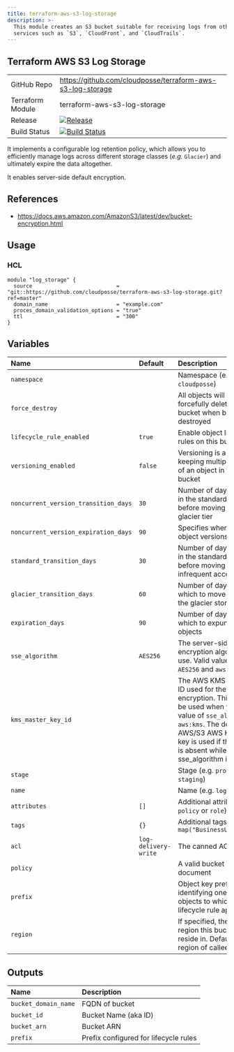```yaml
---
title: terraform-aws-s3-log-storage
description: >-
  This module creates an S3 bucket suitable for receiving logs from other `AWS`
  services such as `S3`, `CloudFront`, and `CloudTrails`.
---
```


## Terraform AWS S3 Log Storage

|                  |                                                                                                                                                                      |
|:-----------------|:---------------------------------------------------------------------------------------------------------------------------------------------------------------------|
| GitHub Repo      | <https://github.com/cloudposse/terraform-aws-s3-log-storage>                                                                                                         |
| Terraform Module | terraform-aws-s3-log-storage                                                                                                                                         |
| Release          | [![Release](https://img.shields.io/github/release/cloudposse/terraform-aws-s3-log-storage.svg)](https://github.com/cloudposse/terraform-aws-s3-log-storage/releases) |
| Build Status     | [![Build Status](https://travis-ci.org/cloudposse/terraform-aws-s3-log-storage.svg?branch=master)](https://travis-ci.org/cloudposse/terraform-aws-s3-log-storage)    |

It implements a configurable log retention policy, which allows you to efficiently manage logs across different storage classes (_e.g._ `Glacier`) and ultimately expire the data altogether.

It enables server-side default encryption.

## References

- <https://docs.aws.amazon.com/AmazonS3/latest/dev/bucket-encryption.html>

## Usage

### HCL

```hcl
module "log_storage" {
  source                           = "git::https://github.com/cloudposse/terraform-aws-s3-log-storage.git?ref=master"
  domain_name                      = "example.com"
  proces_domain_validation_options = "true"
  ttl                              = "300"
}
```

## Variables

| Name                                 | Default              | Description                                                                                                                                                                                                                                           | Required |
|:-------------------------------------|:---------------------|:------------------------------------------------------------------------------------------------------------------------------------------------------------------------------------------------------------------------------------------------------|:---------|
| `namespace`                          |                      | Namespace (e.g. `cp` or `cloudposse`)                                                                                                                                                                                                                 | Yes      |
| `force_destroy`                      |                      | All objects will be forcefully deleted from the bucket when bucket destroyed                                                                                                                                                                          | No       |
| `lifecycle_rule_enabled`             | `true`               | Enable object lifecycle rules on this bucket                                                                                                                                                                                                          | No       |
| `versioning_enabled`                 | `false`              | Versioning is a means of keeping multiple variants of an object in the same bucket                                                                                                                                                                    | No       |
| `noncurrent_version_transition_days` | `30`                 | Number of days to persist in the standard storage tier before moving to the glacier tier                                                                                                                                                              | No       |
| `noncurrent_version_expiration_days` | `90`                 | Specifies when noncurrent object versions expire                                                                                                                                                                                                      | No       |
| `standard_transition_days`           | `30`                 | Number of days to persist in the standard storage tier before moving to the infrequent access tier                                                                                                                                                    | No       |
| `glacier_transition_days`            | `60`                 | Number of days after which to move the data to the glacier storage tier                                                                                                                                                                               | No       |
| `expiration_days`                    | `90`                 | Number of days after which to expunge the objects                                                                                                                                                                                                     | No       |
| `sse_algorithm`                      | `AES256`             | The server-side encryption algorithm to use. Valid values are `AES256` and `aws:kms`                                                                                                                                                                  | No       |
| `kms_master_key_id`                  |                      | The AWS KMS master key ID used for the SSE-KMS encryption. This can only be used when you set the value of `sse_algorithm` as `aws:kms`. The default AWS/S3 AWS KMS master key is used if this element is absent while the sse_algorithm is `aws:kms` | No       |
| `stage`                              |                      | Stage (e.g. `prod`, `dev`, `staging`)                                                                                                                                                                                                                 | Yes      |
| `name`                               |                      | Name (e.g. `log`)                                                                                                                                                                                                                                     | Yes      |
| `attributes`                         | `[]`                 | Additional attributes (e.g. `policy` or `role`)                                                                                                                                                                                                       | No       |
| `tags`                               | `{}`                 | Additional tags (e.g. `map("BusinessUnit","XYZ")`                                                                                                                                                                                                     | No       |
| `acl`                                | `log-delivery-write` | The canned ACL to apply                                                                                                                                                                                                                               | No       |
| `policy`                             |                      | A valid bucket policy JSON document                                                                                                                                                                                                                   | No       |
| `prefix`                             |                      | Object key prefix identifying one or more objects to which the lifecycle rule applies                                                                                                                                                                 | No       |
| `region`                             |                      | If specified, the AWS region this bucket should reside in. Defaults to region of callee.                                                                                                                                                              | No       |

## Outputs

| Name                 | Description                           |
|:---------------------|:--------------------------------------|
| `bucket_domain_name` | FQDN of bucket                        |
| `bucket_id`          | Bucket Name (aka ID)                  |
| `bucket_arn`         | Bucket ARN                            |
| `prefix`             | Prefix configured for lifecycle rules |
